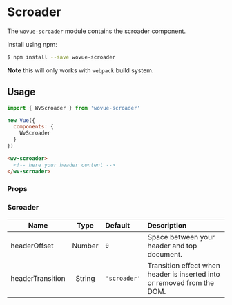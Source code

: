 # Scroader

The `wovue-scroader` module contains the scroader component.

Install using npm:

```sh
$ npm install --save wovue-scroader
```

**Note** this will only works with `webpack` build system.

## Usage

```js
import { WvScroader } from 'wovue-scroader'

new Vue({
  components: {
    WvScroader
  }
})
```

```html
<wv-scroader>
  <!-- here your header content -->
</wv-scroader>
```

### Props

### Scroader

| Name | Type | Default | Description |
|------|:----:|:--------|:------------|
| headerOffset | Number | `0` | Space between your header and top document. |
| headerTransition | String | `'scroader'` | Transition effect when header is inserted into or removed from the DOM. |
